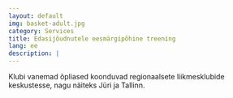 ```yaml
---
layout: default
img: basket-adult.jpg
category: Services
title: Edasijõudnutele eesmärgipõhine treening
lang: ee
description: |
---
```

Klubi vanemad õpliased koonduvad regionaalsete liikmesklubide keskustesse, nagu näiteks Jüri ja Tallinn.